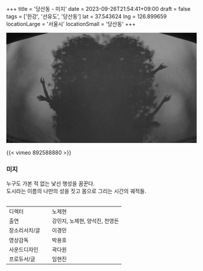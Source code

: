 +++
title = '당산동 - 미지'
date = 2023-09-26T21:54:41+09:00
draft = false
tags = ['한강', '선유도', '당산동']
lat = 37.543624
lng = 126.899659
locationLarge = '서울시'
locationSmall = '당산동'
+++

![당산동](thumb.jpg)

{{< vimeo 892588880 >}}
 
### 미지
누구도 가본 적 없는 낯선 행성을 꿈꾼다.<br>
도시라는 이름의 나만의 성을 짓고 몸으로 그리는 시간의 궤적들.
<br>
<br>


<table class="article-credit-style">
    <tr>
    <td style="width: 100px;">디렉터</td>
    <td>노제현</td>
    </tr>
    <tr>
    <td>출연</td>
    <td>강민지, 노제현, 양석진, 천영돈</td>
    </tr>
    <tr>
    <td>장소리서치/글</td>
    <td>이경민</td>
    </tr>
    <tr>
    <td>영상감독</td>
    <td>박용호</td>
    </tr>
    <tr>
    <td>사운드디자인</td>
    <td>곽다원</td>
    </tr>
    <tr>
    <td>프로듀서/글</td>
    <td>임현진</td>
    </tr>
</table>